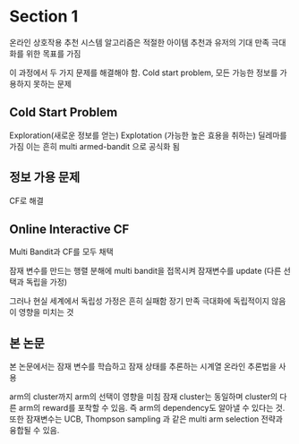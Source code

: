 # Section 1

온라인 상호작용 추천 시스템 알고리즘은 적절한 아이템 추천과 유저의 기대 만족 극대화를 위한 목표를 가짐

이 과정에서 두 가지 문제를 해결해야 함. Cold start problem, 모든 가능한 정보를 가용하지 못하는 문제

## Cold Start Problem

Exploration(새로운 정보를 얻는) Explotation (가능한 높은 효용을 취하는) 딜레마를 가짐 이는 흔히 multi armed-bandit 으로 공식화 됨

## 정보 가용 문제

CF로 해결

## Online Interactive CF

Multi Bandit과 CF를 모두 채택

잠재 변수를 만드는 행렬 분해에 multi bandit을 접목시켜 잠재변수를 update (다른 선택과 독립을 가정)

그러나 현실 세계에서 독립성 가정은 흔히 실패함
장기 만족 극대화에 독립적이지 않음이 영향을 미치는 것 

## 본 논문

본 논문에서는 잠재 변수를 학습하고 잠재 상태를 추론하는 시계열 온라인 추론법을 사용

arm의 cluster까지 arm의 선택이 영향을 미침
잠재 cluster는 동일하며 cluster의 다른 arm의 reward를 포착할 수 있음. 
즉 arm의 dependency도 알아낼 수 있다는 것. 또한 잠재변수는 UCB, Thompson sampling 과 같은 multi arm selection 전략과 융합될 수 있음. 
